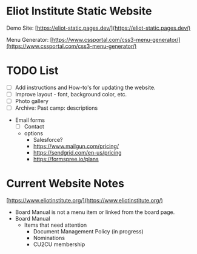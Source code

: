 # Eliot Institute Static Website

Demo Site: [https://eliot-static.pages.dev/](https://eliot-static.pages.dev/)

Menu Generator: [https://www.cssportal.com/css3-menu-generator/](https://www.cssportal.com/css3-menu-generator/)

# TODO List

- [ ] Add instructions and How-to's for updating the website.
- [ ] Improve layout - font, background color, etc.
- [ ] Photo gallery
- [ ] Archive: Past camp: descriptions
- Email forms
  - [ ] Contact
  - options
    - Salesforce?
    - https://www.mailgun.com/pricing/
    - https://sendgrid.com/en-us/pricing
    - https://formspree.io/plans

# Current Website Notes

[https://www.eliotinstitute.org/](https://www.eliotinstitute.org/)

- Board Manual is not a menu item or linked from the board page.
- Board Manual
  - Items that need attention
    - Document Management Policy (in progress)
    - Nominations
    - CU2CU membership